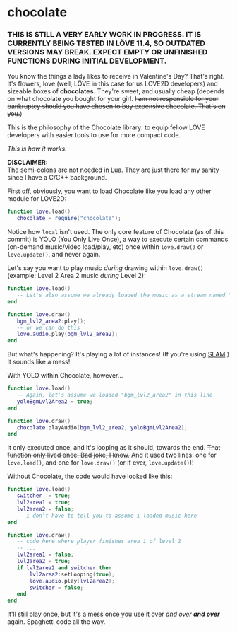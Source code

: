 # chocolate
 ### THIS IS STILL A VERY EARLY WORK IN PROGRESS. IT IS CURRENTLY BEING TESTED IN LÖVE 11.4, SO OUTDATED VERSIONS MAY BREAK. EXPECT EMPTY OR UNFINISHED FUNCTIONS DURING INITIAL DEVELOPMENT.
 
 You know the things a lady likes to receive in Valentine's Day? That's right. It's flowers, love (well, LÖVE in this case for us LOVE2D developers) and sizeable boxes of __**chocolates.**__ They're sweet, and usually cheap (depends on what chocolate you bought for your girl. ~~I am not responsible for your bankruptcy should you have chosen to buy expensive chocolate. That's on you.~~)

 This is the philosophy of the Chocolate library: to equip fellow LÖVE developers with easier tools to use for more compact code.
 
 *This is how it works.*

 **DISCLAIMER:**\
 The semi-colons are not needed in Lua. They are just there for my sanity since I have a C/C++ background.

 First off, obviously, you want to load Chocolate like you load any other module for LOVE2D:
 ```lua
 function love.load()
    chocolate = require("chocolate");
 ```
 Notice how `local` isn't used. The only core feature of Chocolate (as of this commit) is YOLO (You Only Live Once), a way to execute certain commands (on-demand music/video load/play, etc) once within `love.draw()` or `love.update()`, and never again.

 Let's say you want to play music *during* drawing within `love.draw()` (example: Level 2 Area 2 music *during* Level 2):
 ```lua
 function love.load()
    -- Let's also assume we already loaded the music as a stream named "bgm_lvl2_area2"
 end

 function love.draw()
    bgm_lvl2_area2:play();
    -- or we can do this
    love.audio.play(bgm_lvl2_area2);
 end
 ```

 But what's happening? It's playing a lot of instances! (If you're using [SLAM](https://github.com/vrld/slam).) It sounds like a mess!

 With YOLO within Chocolate, however...
 ```lua
 function love.load()
    -- Again, let's assume we loaded "bgm_lvl2_area2" in this line
    yoloBgmLvl2Area2 = true;
 end

 function love.draw()
    chocolate.playAudio(bgm_lvl2_area2, yoloBgmLvl2Area2);
 end
 ```

 It only executed once, and it's looping as it should, towards the end. ~~That function only lived once. Bad joke, I know.~~ And it used two lines: one for `love.load()`, and one for `love.draw()` (or if ever, `love.update()`)!

 Without Chocolate, the code would have looked like this:
 ```lua
 function love.load()
    switcher  = true;
    lvl2area1 = true;
    lvl2area2 = false;
    -- i don't have to tell you to assume i loaded music here
 end

 function love.draw()
    -- code here where player finishes area 1 of level 2
    -- ...
    lvl2area1 = false;
    lvl2area2 = true;
    if lvl2area2 and switcher then
        lvl2area2:setLooping(true);
        love.audio.play(lvl2area2);
        switcher = false;
    end
 end
 ```

 It'll still play once, but it's a mess once you use it over *and over* ***and over*** again. Spaghetti code all the way.